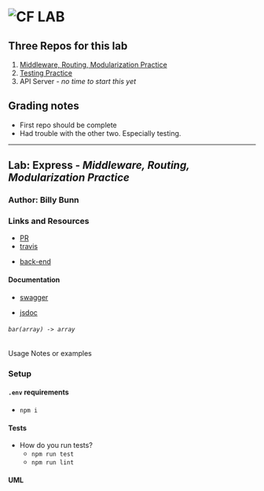 ![CF](http://i.imgur.com/7v5ASc8.png) LAB
=================================================

<!-- LINKS -->
<!-- Replace the link for each in brackets below -->
<!-- PR (working into submission) -->
[1]: https://github.com/401-advanced-javascript-billybunn/lab-07-middleware/pulls
<!-- travis build -->
[2]: https://travis-ci.com/401-advanced-javascript-billybunn/lab-07-middleware/builds/105934846
<!-- back-end -->
[3]: http://xyz.com
<!-- front-end -->
[4]: http://xyz.com
<!-- swagger -->
[5]: http://xyz.com
<!-- jsdoc-->
[6]: heroku-link/docs 

## Three Repos for this lab
1. [Middleware, Routing, Modularization Practice](https://github.com/401-advanced-javascript-billybunn/lab-07-middleware)
2. [Testing Practice](https://github.com/401-advanced-javascript-billybunn/lab-07-testing)
3. API Server - _no time to start this yet_

## Grading notes
* First repo should be complete
* Had trouble with the other two. Especially testing.

---

## Lab: Express - _Middleware, Routing, Modularization Practice_

### Author: Billy Bunn

### Links and Resources
* [PR][1]
* [travis][2]
<!-- (when applicable) -->
* [back-end][3]
<!-- (when applicable) -->
<!-- * [front-end][4] -->

#### Documentation
<!-- API assignments only -->
* [swagger][5]
<!-- (All assignments) -->
* [jsdoc][6]


###### `bar(array) -> array`
Usage Notes or examples

### Setup
#### `.env` requirements
* `npm i`

  
#### Tests
* How do you run tests?
  * `npm run test`
  * `npm run lint`

#### UML

